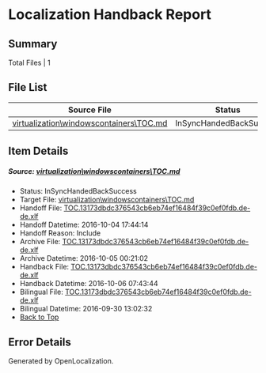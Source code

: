 # <a name='report-top'></a> Localization Handback Report

## Summary
 Total Files | 1

## File List
 Source File | Status | Details 
 ----------- | ------ | ------- 
 [virtualization\windowscontainers\TOC.md](https://github.com/Microsoft/Virtualization-Documentation-Private/blob/055f90709bd814684bbbdcecb98444f025e8a9bf/virtualization/windowscontainers/TOC.md) | InSyncHandedBackSuccess | [Details](#6337f860aaad43a9bc5e9939442a447033ecce2b311)

## Item Details
##### <a name='6337f860aaad43a9bc5e9939442a447033ecce2b311'></a> Source: [virtualization\windowscontainers\TOC.md](https://github.com/Microsoft/Virtualization-Documentation-Private/blob/055f90709bd814684bbbdcecb98444f025e8a9bf/virtualization/windowscontainers/TOC.md)
* Status: InSyncHandedBackSuccess
* Target File: [virtualization\windowscontainers\TOC.md](https://github.com/Microsoft/Virtualization-Documentation-Private.de-de/blob/883954c857a7e9819bbc9fb3d789f654e4eb1ad0/virtualization/windowscontainers/TOC.md)
* Handoff File: [TOC.13173dbdc376543cb6eb74ef16484f39c0ef0fdb.de-de.xlf](https://github.com/Microsoft/Virtualization-Documentation-Private.handoff/blob/ac115815f807b94cdb2b34452fc93e0e05d19067/ol-handoff/Microsoft/Virtualization-Documentation-Private.de-de/live/TOC.13173dbdc376543cb6eb74ef16484f39c0ef0fdb.de-de.xlf)
* Handoff Datetime: 2016-10-04 17:44:14
* Handoff Reason: Include
* Archive File: [TOC.13173dbdc376543cb6eb74ef16484f39c0ef0fdb.de-de.xlf](https://github.com/Microsoft/Virtualization-Documentation-Private.handoff/blob/0182f99707c9c0fa33ff16d1506ea72ba6708e7e/ol-archive/Microsoft/Virtualization-Documentation-Private.de-de/live/TOC.13173dbdc376543cb6eb74ef16484f39c0ef0fdb.de-de.xlf)
* Archive Datetime: 2016-10-05 00:21:02
* Handback File: [TOC.13173dbdc376543cb6eb74ef16484f39c0ef0fdb.de-de.xlf](https://github.com/Microsoft/Virtualization-Documentation-Private.handback/blob/2adb8aa614cf83a86326f643dc77c9557f84d4a1/ol-handback/Microsoft/Virtualization-Documentation-Private.de-de/live/TOC.13173dbdc376543cb6eb74ef16484f39c0ef0fdb.de-de.xlf)
* Handback Datetime: 2016-10-06 07:43:44
* Bilingual File: [TOC.13173dbdc376543cb6eb74ef16484f39c0ef0fdb.de-de.xlf](https://github.com/Microsoft/Virtualization-Documentation-Private.handback/blob/256b9fec18a32951873ee25bf0dcd618c7def508/ol-handback/Microsoft/Virtualization-Documentation-Private.de-de/live/TOC.13173dbdc376543cb6eb74ef16484f39c0ef0fdb.de-de.xlf)
* Bilingual Datetime: 2016-09-30 13:02:32
* [Back to Top](#report-top)


## Error Details

Generated by OpenLocalization.
